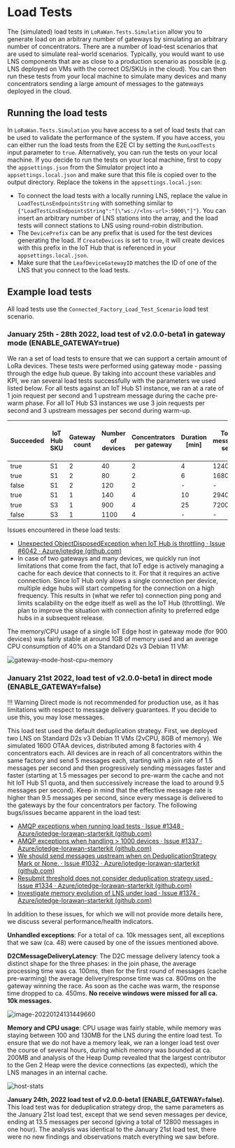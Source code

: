 # Load Tests

The (simulated) load tests in `LoRaWan.Tests.Simulation` allow you to generate load on an arbitrary number of gateways by simulating an arbitrary number of concentrators. There are a number of load-test scenarios that are used to simulate real-world scenarios. Typically, you would want to use LNS components that are as close to a production scenario as possible (e.g. LNS deployed on VMs with the correct OS/SKUs in the cloud). You can then run these tests from your local machine to simulate many devices and many concentrators sending a large amount of messages to the gateways deployed in the cloud.

## Running the load tests

In `LoRaWan.Tests.Simulation` you have access to a set of load tests that can be used to validate the performance of the system. If you have access, you can either run the load tests from the E2E CI by setting the `RunLoadTests` input parameter to `true`. Alternatively, you can run the tests on your local machine. If you decide to run the tests on your local machine, first to copy the `appsettings.json` from the Simulator project into a `appsettings.local.json` and make sure that this file is copied over to the output directory. Replace the tokens in the `appsettings.local.json`:

- To connect the load tests with a locally running LNS, replace the value in `LoadTestLnsEndpointsString` with something similar to `{"LoadTestLnsEndpointsString":"[\"ws://<lns-url>:5000\"]"}`. You can insert an arbitrary number of LNS stations into the array, and the load tests will connect stations to LNS using round-robin distribution.
- The `DevicePrefix` can be any prefix that is used for the test devices generating the load. If `CreateDevices` is set to `true`, it will create devices with this prefix in the IoT Hub that is referenced in your `appsettings.local.json`.
- Make sure that the `LeafDeviceGatewayID` matches the ID of one of the LNS that you connect to the load tests.

## Example load tests

All load tests use the `Connected_Factory_Load_Test_Scenario` load test scenario.

### January 25th - 28th 2022, load test of v2.0.0-beta1 in gateway mode (ENABLE_GATEWAY=true)

We ran a set of load tests to ensure that we can support a certain amount of LoRa devices. These tests were performed using gateway mode - passing through the edge hub queue. By taking into account these variables and KPI, we ran several load tests successfully with the parameters we used listed below. For all tests against an IoT Hub S1 instance, we ran at a rate of 1 join request per second and 1 upstream message during the cache pre-warm phase. For all IoT Hub S3 instances we use 3 join requests per second and 3 upstream messages per second during warm-up.

| Succeeded                      | IoT Hub SKU | Gateway count | Number of devices | Concentrators per gateway | Duration [min] | Total messages sent | Receive windows missed | Avg message delivery time [ms] | Note                                                         |
| ------------------------------ | ----------- | ------------- | ----------------- | ------------------------- | -------------- | ------------------- | ---------------------- | ------------------------------ | ------------------------------------------------------------ |
| true                           | S1          | 2             | 40                | 2                         | 4              | 1240                | 2                      | 700                            |                                                              |
| true                           | S1          | 2             | 80                | 2                         | 6              | 1680                | 2                      | 650                            |                                                              |
| false                          | S1          | 2             | 120               | 2                         | -              | -                   | -                      | -                              |                                                              |
| true                           | S1          | 1             | 140               | 4                         | 10             | 2940                | 0                      | 500                            |                                                              |
| true                           | S3          | 1             | 900               | 4                         | 25             | 7200                | 0                      | 500                            |                                                              |
| false                          | S3          | 1             | 1100              | 4                         | -              | -                   | -                      | -                              |                                                              |


Issues encountered in these load tests:

- [Unexpected ObjectDisposedException when IoT Hub is throttling · Issue #6042 · Azure/iotedge (github.com)](https://github.com/Azure/iotedge/issues/6042)
- In case of two gateways and many devices, we quickly run inot limitations that come from the fact, that IoT edge is actively managing a cache for each device that connects to it. For that it requires an active connection. Since IoT Hub only alows a single connection per device, multiple edge hubs will start competing for the connection on a high frequency. This results in (what we refer to) connection ping pong and limits scalability on the edge itself as well as the IoT Hub (throttling). We plan to improve the situation with connection afinity to preferred edge hubs in a subsequent release.

The memory/CPU usage of a single IoT Edge host in gateway mode (for 900 devices) was fairly stable at around 1GB of memory used and an average CPU consumption of 40% on a Standard D2s v3 Debian 11 VM:

![gateway-mode-host-cpu-memory](..\..\images\lt-host-gateway-mode.png)

### January 21st 2022, load test of v2.0.0-beta1 in direct mode (ENABLE_GATEWAY=false)

!!! Warning
    Direct mode is not recommended for production use, as it has limitations with respect to message delivery guarantees. If you decide to use this, you may lose messages.

This load test used the default deduplication strategy. First, we deployed two LNS on Standard D2s v3 Debian 11 VMs (2vCPU, 8GB of memory). We simulated 1600 OTAA devices, distributed among 8 factories with 4 concentrators each. All devices are in reach of all concentrators within the same factory and send 5 messages each, starting with a join rate of 1.5 messages per second and then progressively sending messages faster and faster (starting at 1.5 messages per second to pre-warm the cache and not hit IoT Hub S1 quota, and then successively increase the load to around 9.5 messages per second). Keep in mind that the effective message rate is higher than 9.5 messages per second, since every message is delivered to the gateways by the four concentrators per factory. The following bugs/issues became apparent in the load test:

- [AMQP exceptions when running load tests · Issue #1348 · Azure/iotedge-lorawan-starterkit (github.com)](https://github.com/Azure/iotedge-lorawan-starterkit/issues/1348)
- [AMQP exceptions when handling > 1000 devices · Issue #1337 · Azure/iotedge-lorawan-starterkit (github.com)](https://github.com/Azure/iotedge-lorawan-starterkit/issues/1337)
- [We should send messages upstream when on DeduplicationStrategy Mark or None. · Issue #1032 · Azure/iotedge-lorawan-starterkit (github.com)](https://github.com/Azure/iotedge-lorawan-starterkit/issues/1032)
- [Resubmit threshold does not consider deduplication strategy used · Issue #1334 · Azure/iotedge-lorawan-starterkit (github.com)](https://github.com/Azure/iotedge-lorawan-starterkit/issues/1334)
- [Investigate memory evolution of LNS under load · Issue #1374 · Azure/iotedge-lorawan-starterkit (github.com)](https://github.com/Azure/iotedge-lorawan-starterkit/issues/1374)

In addition to these issues, for which we will not provide more details here, we discuss several performance/health indicators.

**Unhandled exceptions**: For a total of ca. 10k messages sent, all exceptions that we saw (ca. 48) were caused by one of the issues mentioned above.

**D2CMessageDeliveryLatency**: The D2C message delivery latency took a distinct shape for the three phases: in the join phase, the average processing time was ca. 100ms, then for the first round of messages (cache pre-warming) the average delivery/response time was ca. 800ms on the gateway winning the race. As soon as the cache was warm, the response time dropped to ca. 450ms. **No receive windows were missed for all ca. 10k messages.**

![image-20220124131449660](..\..\images\lt-message-latency.png)

**Memory and CPU usage**: CPU usage was fairly stable, while memory was staying between 100 and 130MB for the LNS during the entire load test. To ensure that we do not have a memory leak, we ran a longer load test over the course of several hours, during which memory was bounded at ca. 200MB and analysis of the Heap Dump revealed that the largest contributor to the Gen 2 Heap were the device connections (as expected), which the LNS manages in an internal cache.

![host-stats](..\..\images\lt-host-stats.png)

**January 24th, 2022 load test of v2.0.0-beta1 (ENABLE_GATEWAY=false).** This load test was for deduplication strategy drop, the same parameters as the January 21st load test, except that we send seven messages per device, ending at 13.5 messages per second (giving a total of 12800 messages in one hour). The analysis was identical to the January 21st load test, there were no new findings and observations match everything we saw before.

